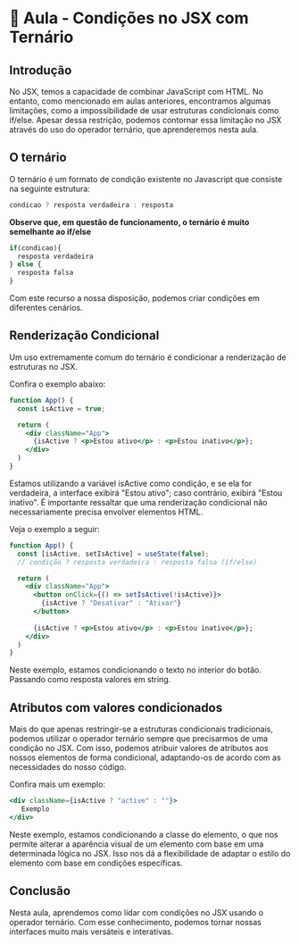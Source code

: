 # 📘 Aula - Condições no JSX com Ternário

## Introdução

No JSX, temos a capacidade de combinar JavaScript com HTML. No entanto, como mencionado em aulas anteriores, encontramos algumas limitações, como a impossibilidade de usar estruturas condicionais como if/else. Apesar dessa restrição, podemos contornar essa limitação no JSX através do uso do operador ternário, que aprenderemos nesta aula.

## O ternário

O ternário é um formato de condição existente no Javascript que consiste na seguinte estrutura:

```js
condicao ? resposta verdadeira : resposta
```

__Observe que, em questão de funcionamento, o ternário é muito semelhante ao if/else__

```js
if(condicao){
⁠  resposta verdadeira
} else {
  resposta falsa
}
```

Com este recurso a nossa disposição, podemos criar condições em diferentes cenários.

## Renderização Condicional

Um uso extremamente comum do ternário é condicionar a renderização de estruturas no JSX.

Confira o exemplo abaixo:

```jsx
function App() { 
  const isActive = true;

  return (
    <div className="App">
      {isActive ? <p>Estou ativo</p> : <p>Estou inativo</p>};
    </div>
  )
}
```

Estamos utilizando a variável isActive como condição, e se ela for verdadeira, a interface exibirá "Estou ativo"; caso contrário, exibirá "Estou inativo". É importante ressaltar que uma renderização condicional não necessariamente precisa envolver elementos HTML.

Veja o exemplo a seguir:

```jsx
function App() { 
  const [isActive, setIsActive] = useState(false);
  // condição ? resposta verdadeira : resposta falsa (if/else)

  return (
    <div className="App">
      <button onClick={() => setIsActive(!isActive)}>
        {isActive ? "Desativar" : "Ativar"}
      </button>
⁠
      {isActive ? <p>Estou ativo</p> : <p>Estou inativo</p>};
    </div>
  )
}
```

Neste exemplo, estamos condicionando o texto no interior do botão. Passando como resposta valores em string.

## Atributos com valores condicionados

Mais do que apenas restringir-se a estruturas condicionais tradicionais, podemos utilizar o operador ternário sempre que precisarmos de uma condição no JSX. Com isso, podemos atribuir valores de atributos aos nossos elementos de forma condicional, adaptando-os de acordo com as necessidades do nosso código.

Confira mais um exemplo:

```jsx
<div className={isActive ? "active" : ""}>
   Exemplo
</div>
```

Neste exemplo, estamos condicionando a classe do elemento, o que nos permite alterar a aparência visual de um elemento com base em uma determinada lógica no JSX. Isso nos dá a flexibilidade de adaptar o estilo do elemento com base em condições específicas.

## Conclusão

Nesta aula, aprendemos como lidar com condições no JSX usando o operador ternário. Com esse conhecimento, podemos tornar nossas interfaces muito mais versáteis e interativas.

